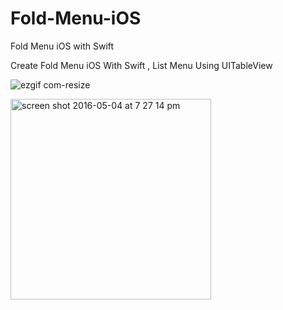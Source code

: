 # Fold-Menu-iOS
Fold Menu iOS with Swift

Create Fold Menu iOS With Swift , List Menu Using UITableView

![ezgif com-resize](https://cloud.githubusercontent.com/assets/1490342/15014455/3ee98e7e-1230-11e6-9ddf-9e21260f59be.gif)


<img width="321" alt="screen shot 2016-05-04 at 7 27 14 pm" src="https://cloud.githubusercontent.com/assets/1490342/15014307/79cb3a70-122f-11e6-9149-d4a1b049055a.png">

